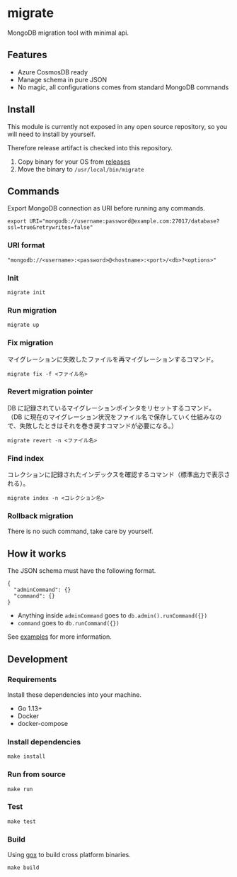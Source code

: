 # migrate

MongoDB migration tool with minimal api.

## Features

- Azure CosmosDB ready
- Manage schema in pure JSON
- No magic, all configurations comes from standard MongoDB commands

## Install

This module is currently not exposed in any open source repository, so you will need to install by yourself.

Therefore release artifact is checked into this repository.

1. Copy binary for your OS from [releases](https://sios.tech/covas/migrate/releases)
2. Move the binary to `/usr/local/bin/migrate`

## Commands

Export MongoDB connection as URI before running any commands.

    export URI="mongodb://username:password@example.com:27017/database?ssl=true&retrywrites=false"

### URI format

    "mongodb://<username>:<password>@<hostname>:<port>/<db>?<options>"

### Init

    migrate init

### Run migration

    migrate up

### Fix migration

マイグレーションに失敗したファイルを再マイグレーションするコマンド。

    migrate fix -f <ファイル名>

### Revert migration pointer

DB に記録されているマイグレーションポインタをリセットするコマンド。
（DB に現在のマイグレーション状況をファイル名で保存していく仕組みなので、失敗したときはそれを巻き戻すコマンドが必要になる。）

    migrate revert -n <ファイル名>

### Find index

コレクションに記録されたインデックスを確認するコマンド（標準出力で表示される）。

    migrate index -n <コレクション名>

### Rollback migration

There is no such command, take care by yourself.

## How it works

The JSON schema must have the following format.

    {
      "adminCommand": {}
      "command": {}
    }

- Anything inside `adminCommand` goes to `db.admin().runCommand({})`
- `command` goes to `db.runCommand({})`

See [examples](examples) for more information.

## Development

### Requirements

Install these dependencies into your machine.

- Go 1.13+
- Docker
- docker-compose

### Install dependencies

    make install

### Run from source

    make run

### Test

    make test

### Build

Using [gox](https://github.com/mitchellh/gox) to build cross platform binaries.

    make build

